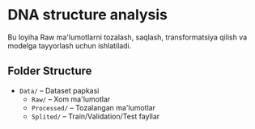 # DNA structure analysis

Bu loyiha Raw ma'lumotlarni tozalash, saqlash, transformatsiya qilish va modelga tayyorlash uchun ishlatiladi.

## Folder Structure
- `Data/` – Dataset papkasi
  - `Raw/` – Xom ma'lumotlar
  - `Processed/` – Tozalangan ma'lumotlar
  - `Splited/` – Train/Validation/Test fayllar
  